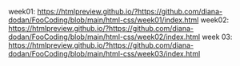 
week01: https://htmlpreview.github.io/?https://github.com/diana-dodan/FooCoding/blob/main/html-css/week01/index.html
week02: https://htmlpreview.github.io/?https://github.com/diana-dodan/FooCoding/blob/main/html-css/week02/index.html
week 03: https://htmlpreview.github.io/?https://github.com/diana-dodan/FooCoding/blob/main/html-css/week03/index.html
